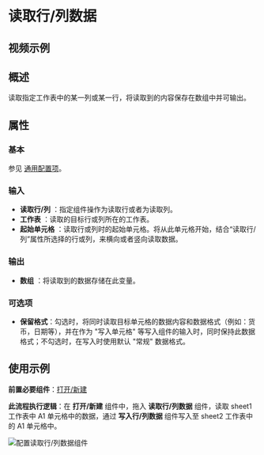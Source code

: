 # 读取行/列数据

## 视频示例

## 概述

读取指定工作表中的某一列或某一行，将读取到的内容保存在数组中并可输出。

## 属性

### 基本

参见 [通用配置项](../Appendix/CommonConfigurationItems.md)。

### 输入

- **读取行/列** ：指定组件操作为读取行或者为读取列。
- **工作表** ：读取的目标行或列所在的工作表。
- **起始单元格** ：读取行或列时的起始单元格。将从此单元格开始，结合“读取行/列”属性所选择的行或列，来横向或者竖向读取数据。

### 输出

- **数组** ：将读取到的数据存储在此变量。

### 可选项

- **保留格式**：勾选时，将同时读取目标单元格的数据内容和数据格式（例如：货币，日期等），并在作为 "写入单元格" 等写入组件的输入时，同时保持此数据格式；不勾选时，在写入时使用默认 "常规" 数据格式。

## 使用示例

**前置必要组件**：[打开/新建](../OfficeExcel/OpenExcel.md)

**此流程执行逻辑**：在 **打开/新建** 组件中，拖入 **读取行/列数据** 组件，读取 sheet1 工作表中 A1 单元格中的数据，通过 **写入行/列数据** 组件写入至 sheet2 工作表中的 A1 单元格中。

![配置读取行/列数据组件](https://docimages.blob.core.chinacloudapi.cn/images/Activities/ReadRowOrColumn2.png)
